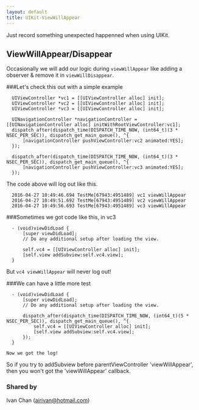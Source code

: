 ```yaml
---
layout: default
title: UIKit-ViewWillAppear
---
```


  Just record something unexpected happenned when using UIKit.
 
ViewWillAppear/Disappear
-----
  Occasionally we will add our logic during `viewWillAppear` like adding a observer & remove it in `viewWillDisappear`.

###Let's check this out with a simple example

  ```
    UIViewController *vc1 = [[UIViewController alloc] init];
    UIViewController *vc2 = [[UIViewController alloc] init];
    UIViewController *vc3 = [[UIViewController alloc] init];

    UINavigationController *navigationController = [[UINavigationController alloc] initWithRootViewController:vc1];
    dispatch_after(dispatch_time(DISPATCH_TIME_NOW, (int64_t)(3 * NSEC_PER_SEC)), dispatch_get_main_queue(), ^{
        [navigationController pushViewController:vc2 animated:YES];
    });
    
    dispatch_after(dispatch_time(DISPATCH_TIME_NOW, (int64_t)(3 * NSEC_PER_SEC)), dispatch_get_main_queue(), ^{
        [navigationController pushViewController:vc3 animated:YES];
    });
  ```

  The code above will log out like this.

  ```
    2016-04-27 10:49:46.694 TestMe[67943:4951489] vc1 viewWillAppear
    2016-04-27 10:49:51.692 TestMe[67943:4951489] vc2 viewWillAppear
    2016-04-27 10:49:56.693 TestMe[67943:4951489] vc3 viewWillAppear
  ```

###Sometimes we got code like this, in vc3

  ```
    - (void)viewDidLoad {
        [super viewDidLoad];
        // Do any additional setup after loading the view.
    
        self.vc4 = [[UIViewController alloc] init];
        [self.view addSubview:self.vc4.view];
    }
  ```

   But `vc4 viewWillAppear` will never log out!

###We can have a little more test

  ```
    - (void)viewDidLoad {
        [super viewDidLoad];
        // Do any additional setup after loading the view.
    
        dispatch_after(dispatch_time(DISPATCH_TIME_NOW, (int64_t)(5 * NSEC_PER_SEC)), dispatch_get_main_queue(), ^{
            self.vc4 = [[UIViewController alloc] init];
            [self.view addSubview:self.vc4.view];
        });
    }
  ```
  
    Now we got the log!


  So if you try to addSubview before parentViewController 'viewWillAppear', then you won't got the 'viewWillAppear' callback.

 
### Shared by
 Ivan Chan (airivan@hotmail.com)
